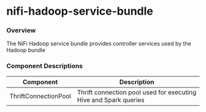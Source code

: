 nifi-hadoop-service-bundle
==========

### Overview

The NiFi Hadoop service bundle provides controller services used by the Hadoop bundle

### Component Descriptions

| Component        | Description           |
| ------------- |-------------|
| ThriftConnectionPool | Thrift connection pool used for executing Hive and Spark queries
